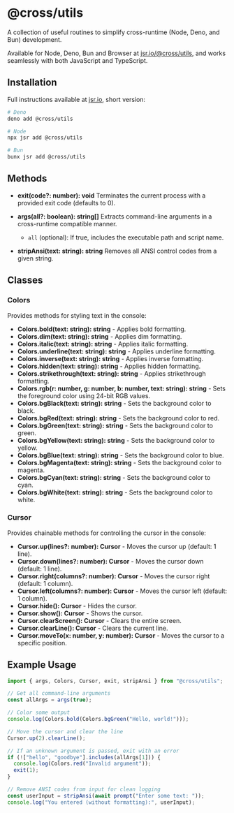 # @cross/utils

A collection of useful routines to simplify cross-runtime (Node, Deno, and Bun)
development.

Available for Node, Deno, Bun and Browser at
[jsr.io/@cross/utils](https://jsr.io/@cross/utils), and works seamlessly with
both JavaScript and TypeScript.

## Installation

Full instructions available at [jsr.io](https://jsr.io/@cross/utils), short
version:

```bash
# Deno
deno add @cross/utils

# Node
npx jsr add @cross/utils

# Bun
bunx jsr add @cross/utils
```

## Methods

- **exit(code?: number): void** Terminates the current process with a provided
  exit code (defaults to 0).

- **args(all?: boolean): string[]** Extracts command-line arguments in a
  cross-runtime compatible manner.
  - `all` (optional): If true, includes the executable path and script name.

- **stripAnsi(text: string): string** Removes all ANSI control codes from a
  given string.

## Classes

### Colors

Provides methods for styling text in the console:

- **Colors.bold(text: string): string** - Applies bold formatting.
- **Colors.dim(text: string): string** - Applies dim formatting.
- **Colors.italic(text: string): string** - Applies italic formatting.
- **Colors.underline(text: string): string** - Applies underline formatting.
- **Colors.inverse(text: string): string** - Applies inverse formatting.
- **Colors.hidden(text: string): string** - Applies hidden formatting.
- **Colors.strikethrough(text: string): string** - Applies strikethrough
  formatting.
- **Colors.rgb(r: number, g: number, b: number, text: string): string** - Sets
  the foreground color using 24-bit RGB values.
- **Colors.bgBlack(text: string): string** - Sets the background color to black.
- **Colors.bgRed(text: string): string** - Sets the background color to red.
- **Colors.bgGreen(text: string): string** - Sets the background color to green.
- **Colors.bgYellow(text: string): string** - Sets the background color to
  yellow.
- **Colors.bgBlue(text: string): string** - Sets the background color to blue.
- **Colors.bgMagenta(text: string): string** - Sets the background color to
  magenta.
- **Colors.bgCyan(text: string): string** - Sets the background color to cyan.
- **Colors.bgWhite(text: string): string** - Sets the background color to white.

### Cursor

Provides chainable methods for controlling the cursor in the console:

- **Cursor.up(lines?: number): Cursor** - Moves the cursor up (default: 1 line).
- **Cursor.down(lines?: number): Cursor** - Moves the cursor down (default: 1
  line).
- **Cursor.right(columns?: number): Cursor** - Moves the cursor right (default:
  1 column).
- **Cursor.left(columns?: number): Cursor** - Moves the cursor left (default: 1
  column).
- **Cursor.hide(): Cursor** - Hides the cursor.
- **Cursor.show(): Cursor** - Shows the cursor.
- **Cursor.clearScreen(): Cursor** - Clears the entire screen.
- **Cursor.clearLine(): Cursor** - Clears the current line.
- **Cursor.moveTo(x: number, y: number): Cursor** - Moves the cursor to a
  specific position.

## Example Usage

```javascript
import { args, Colors, Cursor, exit, stripAnsi } from "@cross/utils";

// Get all command-line arguments
const allArgs = args(true);

// Color some output
console.log(Colors.bold(Colors.bgGreen("Hello, world!")));

// Move the cursor and clear the line
Cursor.up(2).clearLine();

// If an unknown argument is passed, exit with an error
if (!["hello", "goodbye"].includes(allArgs[1])) {
  console.log(Colors.red("Invalid argument"));
  exit(1);
}

// Remove ANSI codes from input for clean logging
const userInput = stripAnsi(await prompt("Enter some text: "));
console.log("You entered (without formatting):", userInput);
```
